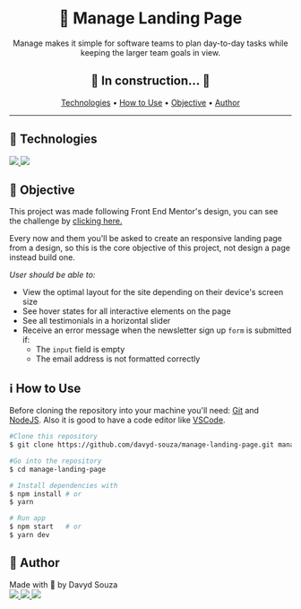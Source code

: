 <h1 align="center">📔 Manage Landing Page</h1>
<p align="center">
  Manage makes it simple for software teams to plan day-to-day tasks while keeping the larger team goals in view.
</p>
<h2 align="center">
  🚧  In construction...  🚧
</h2>
<p align="center">
  <a href="#tech">Technologies</a> •
  <a href="#use">How to Use</a> •
  <a href="#objective">Objective</a> •
  <a href="#author">Author</a>
</p>

---


<h2 id="tech">🚀 Technologies </h2>

<a href="https://developer.mozilla.org/en-US/docs/Web/HTML" target="_blank">
  <img src="https://img.shields.io/badge/HTML5-E34F26?style=for-the-badge&logo=html5&logoColor=white"/>
</a>
<a href="https://developer.mozilla.org/en-US/docs/Web/CSS" target="_blank">
  <img src="https://img.shields.io/badge/CSS3-1572B6?style=for-the-badge&logo=css3&logoColor=white"/>
</a>



<h2 id="objective">🎯 Objective </h2>

<p>This project was made following Front End Mentor's design, you can see the challenge by <a href="https://www.frontendmentor.io/challenges/manage-landing-page-SLXqC6P5">clicking here.</a></p>
<p>Every now and them you'll be asked to create an responsive landing page from a design, so this is the core objective of this project, not design a page instead build one.</p>

<em>User should be able to:</em>
<ul>
	<li>View the optimal layout for the site depending on their device's screen size</li>
	<li>See hover states for all interactive elements on the page</li>
	<li>See all testimonials in a horizontal slider</li>
	<li>Receive an error message when the newsletter sign up <code>form</code> is submitted if:
		<ul>
			<li>The <code>input</code> field is empty</li>
			<li>The email address is not formatted correctly</li>
		</ul>
	</li>
</ul>



<h2 id="use">ℹ️ How to Use </h2>

Before cloning the repository into your machine you'll need: [Git](https://git-scm.com) and [NodeJS](https://nodejs.org/en/). Also it is good to have a code editor like [VSCode](https://code.visualstudio.com/).
```bash
#Clone this repository
$ git clone https://github.com/davyd-souza/manage-landing-page.git manage-landing-page

#Go into the repository
$ cd manage-landing-page

# Install dependencies with 
$ npm install # or
$ yarn

# Run app
$ npm start   # or
$ yarn dev
```



<h2 id="author">👤 Author </h2>

<p>
  Made with 💛 by Davyd Souza </br>
  <a href="https://www.linkedin.com/in/davyd-souza/" target="_blank" alt="LinnkedIn badge">
    <img src="https://img.shields.io/badge/LinkedIn-0077B5?style=for-the-badge&logo=linkedin&logoColor=white"/>
  </a>
  <a href="mailto:davyd.eduardo.souza@hotmail.com" target="_blank" alt="Outlook badge">
    <img src="https://img.shields.io/badge/Microsoft_Outlook-0078D4?style=for-the-badge&logo=microsoft-outlook&logoColor=white"/>
  </a>
  <a href="https://www.instagram.com/odeisouza/" target="_blank" alt="Instagram badge">
    <img src="https://img.shields.io/badge/Instagram-E4405F?style=for-the-badge&logo=instagram&logoColor=white"/>
  </a>
</p>